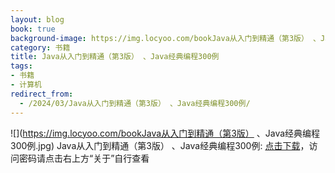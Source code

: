 ```yaml
---
layout: blog
book: true
background-image: https://img.locyoo.com/bookJava从入门到精通（第3版） 、Java经典编程300例.jpg
category: 书籍
title: Java从入门到精通（第3版） 、Java经典编程300例
tags:
- 书籍
- 计算机
redirect_from:
  - /2024/03/Java从入门到精通（第3版） 、Java经典编程300例/
---
```

![](https://img.locyoo.com/bookJava从入门到精通（第3版） 、Java经典编程300例.jpg)
Java从入门到精通（第3版） 、Java经典编程300例: <a name = "ref1" href="https://url18.ctfile.com/f/50983618-1347923515-535c75?p=3619">点击下载</a>，访问密码请点击右上方“关于”自行查看